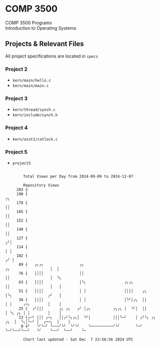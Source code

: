 # COMP 3500
COMP 3500 Programs  
Introduction to Operating Systems  
## Projects & Relevant Files
All project specifications are located in `specs`
### Project 2
- `kern/main/hello.c`
- `kern/main/main.c`
### Project 3
- `kern/thread/synch.c`
- `kern/include/synch.h`
### Project 4
- `kern/asst1/catlock.c`
### Project 5
- `project5`

```

        Total Views per Day from 2024-09-09 to 2024-12-07

        Repository Views
     203 ┼
     190 ┤                                                                                     ╭╮
     178 ┤                                                                                     ││
     165 ┤                                                                                     ││
     152 ┤                                                                                     ││
     140 ┤                                                                                     ││
     127 ┤                                                                                    ╭╯│
     114 ┤                                                                                    │ │
     102 ┤                                                                                   ╭╯ │
      89 ┤   ╭╮╭╮                ╭╮                                      ╭╮                  │  │
      76 ┤   ││││                ││                                      ││                  │  ╰╮
      63 ┤   ││││                │╰╮                 ╭╮╭╮                ││                  │   │
      51 ┤   ││││                │ │                 ││││    ╭╮          │╰╮                ╭╯   │
      38 ┤   ││││                │ │                 │╰╯│╭╮  ││          │ │     ╭─╮        │    │
      25 ┤  ╭╯│││       ╭╮ ╭╮   ╭╯ │╭╮          ╭╮╭╮ │  ╰╯│  ││          │ ╰╮ ╭╮ │ │        │    │
      13 ┤╭─╯ │││ ╭─╮   ││╭╯╰╮╭╮│  ╰╯│          │││╰─╯    │ ╭╯╰╮ ╭╮  ╭╮  │  ╰╮│╰─╯ │  ╭──╮  │    │
       0 ┼╯   ╰╯╰─╯ ╰───╯╰╯  ╰╯╰╯    ╰──────────╯╰╯       ╰─╯  ╰─╯╰──╯╰──╯   ╰╯    ╰──╯  ╰──╯    ╰─

        Chart last updated - Sat Dec  7 23:56:56 2024 UTC
        
```
